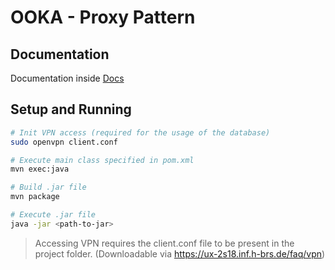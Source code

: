 # OOKA - Proxy Pattern

## Documentation

Documentation inside [Docs](documentation/docs.md)

## Setup and Running

```bash
# Init VPN access (required for the usage of the database)
sudo openvpn client.conf

# Execute main class specified in pom.xml
mvn exec:java

# Build .jar file
mvn package

# Execute .jar file
java -jar <path-to-jar>
```

> Accessing VPN requires the client.conf file to be present in the project folder. (Downloadable via https://ux-2s18.inf.h-brs.de/faq/vpn)